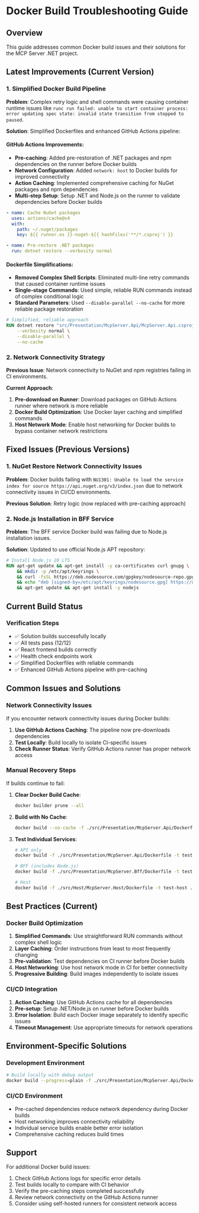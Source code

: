 # Docker Build Troubleshooting Guide

## Overview

This guide addresses common Docker build issues and their solutions for the MCP Server .NET project.

## Latest Improvements (Current Version)

### 1. Simplified Docker Build Pipeline

**Problem**: Complex retry logic and shell commands were causing container runtime issues like `runc run failed: unable to start container process: error updating spec state: invalid state transition from stopped to paused`.

**Solution**: Simplified Dockerfiles and enhanced GitHub Actions pipeline:

#### GitHub Actions Improvements:
- **Pre-caching**: Added pre-restoration of .NET packages and npm dependencies on the runner before Docker builds
- **Network Configuration**: Added `network: host` to Docker builds for improved connectivity
- **Action Caching**: Implemented comprehensive caching for NuGet packages and npm dependencies
- **Multi-step Setup**: Setup .NET and Node.js on the runner to validate dependencies before Docker builds

```yaml
- name: Cache NuGet packages
  uses: actions/cache@v4
  with:
    path: ~/.nuget/packages
    key: ${{ runner.os }}-nuget-${{ hashFiles('**/*.csproj') }}

- name: Pre-restore .NET packages
  run: dotnet restore --verbosity normal
```

#### Dockerfile Simplifications:
- **Removed Complex Shell Scripts**: Eliminated multi-line retry commands that caused container runtime issues
- **Single-stage Commands**: Used simple, reliable RUN commands instead of complex conditional logic
- **Standard Parameters**: Used `--disable-parallel --no-cache` for more reliable package restoration

```dockerfile
# Simplified, reliable approach
RUN dotnet restore "src/Presentation/McpServer.Api/McpServer.Api.csproj" \
    --verbosity normal \
    --disable-parallel \
    --no-cache
```

### 2. Network Connectivity Strategy

**Previous Issue**: Network connectivity to NuGet and npm registries failing in CI environments.

**Current Approach**:
1. **Pre-download on Runner**: Download packages on GitHub Actions runner where network is more reliable
2. **Docker Build Optimization**: Use Docker layer caching and simplified commands
3. **Host Network Mode**: Enable host networking for Docker builds to bypass container network restrictions

## Fixed Issues (Previous Versions)

### 1. NuGet Restore Network Connectivity Issues

**Problem**: Docker builds failing with `NU1301: Unable to load the service index for source https://api.nuget.org/v3/index.json` due to network connectivity issues in CI/CD environments.

**Previous Solution**: Retry logic (now replaced with pre-caching approach)

### 2. Node.js Installation in BFF Service

**Problem**: The BFF service Docker build was failing due to Node.js installation issues.

**Solution**: Updated to use official Node.js APT repository:

```dockerfile
# Install Node.js 20 LTS
RUN apt-get update && apt-get install -y ca-certificates curl gnupg \
    && mkdir -p /etc/apt/keyrings \
    && curl -fsSL https://deb.nodesource.com/gpgkey/nodesource-repo.gpg.key | gpg --dearmor -o /etc/apt/keyrings/nodesource.gpg \
    && echo "deb [signed-by=/etc/apt/keyrings/nodesource.gpg] https://deb.nodesource.com/node_20.x nodistro main" | tee /etc/apt/sources.list.d/nodesource.list \
    && apt-get update && apt-get install -y nodejs
```

## Current Build Status

### Verification Steps
- ✅ Solution builds successfully locally
- ✅ All tests pass (12/12)
- ✅ React frontend builds correctly
- ✅ Health check endpoints work
- ✅ Simplified Dockerfiles with reliable commands
- ✅ Enhanced GitHub Actions pipeline with pre-caching

## Common Issues and Solutions

### Network Connectivity Issues

If you encounter network connectivity issues during Docker builds:

1. **Use GitHub Actions Caching**: The pipeline now pre-downloads dependencies
2. **Test Locally**: Build locally to isolate CI-specific issues
3. **Check Runner Status**: Verify GitHub Actions runner has proper network access

### Manual Recovery Steps

If builds continue to fail:

1. **Clear Docker Build Cache**:
   ```bash
   docker builder prune --all
   ```

2. **Build with No Cache**:
   ```bash
   docker build --no-cache -f ./src/Presentation/McpServer.Api/Dockerfile -t mcp-server-api .
   ```

3. **Test Individual Services**:
   ```bash
   # API only
   docker build -f ./src/Presentation/McpServer.Api/Dockerfile -t test-api .
   
   # BFF (includes Node.js)
   docker build -f ./src/Presentation/McpServer.Bff/Dockerfile -t test-bff .
   
   # Host
   docker build -f ./src/Host/McpServer.Host/Dockerfile -t test-host .
   ```

## Best Practices (Current)

### Docker Build Optimization

1. **Simplified Commands**: Use straightforward RUN commands without complex shell logic
2. **Layer Caching**: Order instructions from least to most frequently changing
3. **Pre-validation**: Test dependencies on CI runner before Docker builds
4. **Host Networking**: Use host network mode in CI for better connectivity
5. **Progressive Building**: Build images independently to isolate issues

### CI/CD Integration

1. **Action Caching**: Use GitHub Actions cache for all dependencies
2. **Pre-setup**: Setup .NET/Node.js on runner before Docker builds
3. **Error Isolation**: Build each Docker image separately to identify specific issues
4. **Timeout Management**: Use appropriate timeouts for network operations

## Environment-Specific Solutions

### Development Environment
```bash
# Build locally with debug output
docker build --progress=plain -f ./src/Presentation/McpServer.Api/Dockerfile -t mcp-server-api .
```

### CI/CD Environment
- Pre-cached dependencies reduce network dependency during Docker builds
- Host networking improves connectivity reliability
- Individual service builds enable better error isolation
- Comprehensive caching reduces build times

## Support

For additional Docker build issues:

1. Check GitHub Actions logs for specific error details
2. Test builds locally to compare with CI behavior
3. Verify the pre-caching steps completed successfully
4. Review network connectivity on the GitHub Actions runner
5. Consider using self-hosted runners for consistent network access